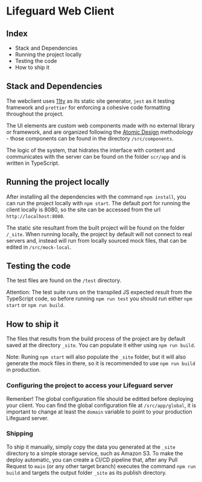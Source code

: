 # Lifeguard Web Client

## Index

- Stack and Dependencies
- Running the project locally
- Testing the code
- How to ship it

## Stack and Dependencies

The webclient uses [11ty](https://www.11ty.dev/) as its static site generator, `jest` as it testing framework and `prettier` for enforcing a cohesive code formatting throughout the project.

The UI elements are custom web components made with no external library or framework, and are organized following the [Atomic Design](https://bradfrost.com/blog/post/atomic-web-design/) methodology - those components can be found in the directory `/src/components`.

The logic of the system, that hidrates the interface with content and communicates with the server can be found on the folder `scr/app` and is written in TypeScript.

## Running the project locally

After installing all the dependencies with the command `npm install`, you can run the project locally with `npm start`. The default port for running the client locally is 8080, so the site can be accessed from the url `http://localhost:8080`.

The static site resultant from the built project will be found on the folder `/_site`. When running locally, the project by default will not connect to real servers and, instead will run from locally sourced mock files, that can be edited in `/src/mock-local`.

## Testing the code

The test files are found on the `/test` directory.

Attention: The test suite runs on the transpiled JS expected result from the TypeScript code, so before running `npm run test` you should run either `npm start` or `npm run build`.

## How to ship it

The files that results from the build process of the project are by default saved at the directory `_site`. You can populate it either using `npm run build`.

Note: Runing `npm start` will also populate the `_site` folder, but it will also generate the mock files in there, so it is recommended to use `npm run build` in production.

### Configuring the project to access your Lifeguard server

Remenber! The global configuration file should be editted before deploying your client. You can find the global configuration file at `/src/app/global`, it is important to change at least the `domain` variable to point to your production Lifeguard server.

### Shipping

To ship it manually, simply copy the data you generated at the `_site` directory to a simple storage service, such as Amazon S3. To make the deploy automatic, you can create a CI/CD pipeline that, after any Pull Request to `main` (or any other target branch) executes the command `npm run build` and targets the output folder `_site` as its publish directory.

